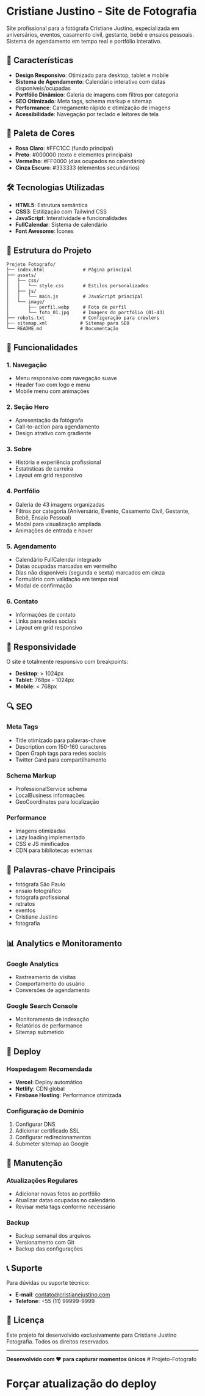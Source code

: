 # Cristiane Justino - Site de Fotografia

Site profissional para a fotógrafa Cristiane Justino, especializada em aniversários, eventos, casamento civil, gestante, bebê e ensaios pessoais. Sistema de agendamento em tempo real e portfólio interativo.

## 🎯 Características

- **Design Responsivo**: Otimizado para desktop, tablet e mobile
- **Sistema de Agendamento**: Calendário interativo com datas disponíveis/ocupadas
- **Portfólio Dinâmico**: Galeria de imagens com filtros por categoria
- **SEO Otimizado**: Meta tags, schema markup e sitemap
- **Performance**: Carregamento rápido e otimização de imagens
- **Acessibilidade**: Navegação por teclado e leitores de tela

## 🎨 Paleta de Cores

- **Rosa Claro**: #FFC1CC (fundo principal)
- **Preto**: #000000 (texto e elementos principais)
- **Vermelho**: #FF0000 (dias ocupados no calendário)
- **Cinza Escuro**: #333333 (elementos secundários)

## 🛠️ Tecnologias Utilizadas

- **HTML5**: Estrutura semântica
- **CSS3**: Estilização com Tailwind CSS
- **JavaScript**: Interatividade e funcionalidades
- **FullCalendar**: Sistema de calendário
- **Font Awesome**: Ícones

## 📁 Estrutura do Projeto

```
Projeto Fotografo/
├── index.html              # Página principal
├── assets/
│   ├── css/
│   │   └── style.css       # Estilos personalizados
│   ├── js/
│   │   └── main.js         # JavaScript principal
│   └── image/
│       ├── perfil.webp     # Foto de perfil
│       └── foto_01.jpg     # Imagens do portfólio (01-43)
├── robots.txt              # Configuração para crawlers
├── sitemap.xml            # Sitemap para SEO
└── README.md              # Documentação
```

## 🚀 Funcionalidades

### 1. Navegação
- Menu responsivo com navegação suave
- Header fixo com logo e menu
- Mobile menu com animações

### 2. Seção Hero
- Apresentação da fotógrafa
- Call-to-action para agendamento
- Design atrativo com gradiente

### 3. Sobre
- História e experiência profissional
- Estatísticas de carreira
- Layout em grid responsivo

### 4. Portfólio
- Galeria de 43 imagens organizadas
- Filtros por categoria (Aniversário, Evento, Casamento Civil, Gestante, Bebê, Ensaio Pessoal)
- Modal para visualização ampliada
- Animações de entrada e hover

### 5. Agendamento
- Calendário FullCalendar integrado
- Datas ocupadas marcadas em vermelho
- Dias não disponíveis (segunda e sexta) marcados em cinza
- Formulário com validação em tempo real
- Modal de confirmação

### 6. Contato
- Informações de contato
- Links para redes sociais
- Layout em grid responsivo

## 📱 Responsividade

O site é totalmente responsivo com breakpoints:
- **Desktop**: > 1024px
- **Tablet**: 768px - 1024px
- **Mobile**: < 768px

## 🔍 SEO

### Meta Tags
- Title otimizado para palavras-chave
- Description com 150-160 caracteres
- Open Graph tags para redes sociais
- Twitter Card para compartilhamento

### Schema Markup
- ProfessionalService schema
- LocalBusiness informações
- GeoCoordinates para localização

### Performance
- Imagens otimizadas
- Lazy loading implementado
- CSS e JS minificados
- CDN para bibliotecas externas

## 🎯 Palavras-chave Principais

- fotógrafa São Paulo
- ensaio fotográfico
- fotógrafa profissional
- retratos
- eventos
- Cristiane Justino
- fotografia

## 📊 Analytics e Monitoramento

### Google Analytics
- Rastreamento de visitas
- Comportamento do usuário
- Conversões de agendamento

### Google Search Console
- Monitoramento de indexação
- Relatórios de performance
- Sitemap submetido

## 🚀 Deploy

### Hospedagem Recomendada
- **Vercel**: Deploy automático
- **Netlify**: CDN global
- **Firebase Hosting**: Performance otimizada

### Configuração de Domínio
1. Configurar DNS
2. Adicionar certificado SSL
3. Configurar redirecionamentos
4. Submeter sitemap ao Google

## 🔧 Manutenção

### Atualizações Regulares
- Adicionar novas fotos ao portfólio
- Atualizar datas ocupadas no calendário
- Revisar meta tags conforme necessário

### Backup
- Backup semanal dos arquivos
- Versionamento com Git
- Backup das configurações

## 📞 Suporte

Para dúvidas ou suporte técnico:
- **E-mail**: contato@cristianejustino.com
- **Telefone**: +55 (11) 99999-9999

## 📄 Licença

Este projeto foi desenvolvido exclusivamente para Cristiane Justino Fotografia. Todos os direitos reservados.

---

**Desenvolvido com ❤️ para capturar momentos únicos** # Projeto-Fotografo
# Forçar atualização do deploy
